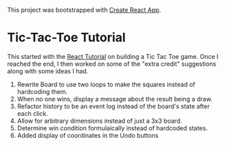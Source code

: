 This project was bootstrapped with [Create React App](https://github.com/facebook/create-react-app).

# Tic-Tac-Toe Tutorial

This started with the [React Tutorial](https://reactjs.org/tutorial/tutorial.html) on building a Tic Tac Toe game. Once I reached the end, I then worked on some of the "extra credit" suggestions along with some ideas I had.

1. Rewrite Board to use two loops to make the squares instead of hardcoding them.
1. When no one wins, display a message about the result being a draw.
1. Refactor history to be an event log instead of the board's state after each click.
1. Allow for arbitrary dimensions instead of just a 3x3 board.
1. Determine win condition formulaically instead of hardcoded states.
1. Added display of coordinates in the Undo buttons
